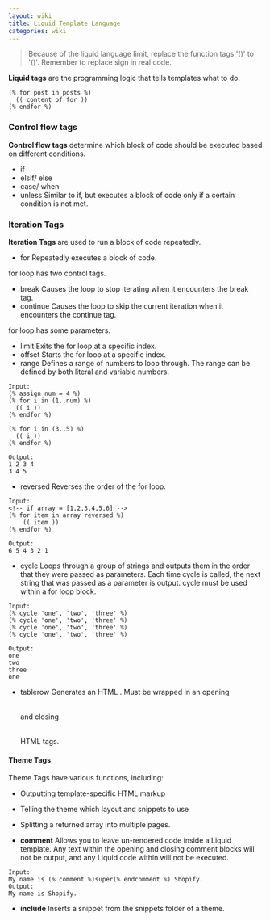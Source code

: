 ```yaml
---
layout: wiki
title: Liquid Template Language
categories: wiki
---
```

> Because of the liquid language limit, replace the function tags '()' to '()'. Remember to replace sign in real code.

**Liquid tags** are the programming logic that tells templates what to do.

```Liquid
(% for post in posts %)
  (( content of for ))
(% endfor %)
```

### Control flow tags

**Control flow tags** determine which block of code should be executed based on different conditions.

- if
- elsif/ else
- case/ when
- unless Similar to if, but executes a block of code only if a certain condition is not met.

### Iteration Tags

**Iteration Tags** are used to run a block of code repeatedly.

- for Repeatedly executes a block of code.

for loop has two control tags.

- break Causes the loop to stop iterating when it encounters the break tag.
- continue Causes the loop to skip the current iteration when it encounters the continue tag.

for loop has some parameters.

- limit Exits the for loop at a specific index.
- offset Starts the for loop at a specific index.
- range Defines a range of numbers to loop through. The range can be defined by both literal and variable numbers.

```
Input:
(% assign num = 4 %)
(% for i in (1..num) %)
  (( i ))
(% endfor %)

(% for i in (3..5) %)
  (( i ))
(% endfor %)
```

```
Output:
1 2 3 4
3 4 5
```
- reversed Reverses the order of the for loop.

```
Input:
<!-- if array = [1,2,3,4,5,6] -->
(% for item in array reversed %)
    (( item ))
(% endfor %)
```

```
Output:
6 5 4 3 2 1
```

- cycle Loops through a group of strings and outputs them in the order that they were passed as parameters. Each time cycle is called, the next string that was passed as a parameter is output. cycle must be used within a for loop block.

```
Input:
(% cycle 'one', 'two', 'three' %)
(% cycle 'one', 'two', 'three' %)
(% cycle 'one', 'two', 'three' %)
(% cycle 'one', 'two', 'three' %)
```

```
Output:
one
two
three
one
```
- tablerow Generates an HTML <table>. Must be wrapped in an opening <table> and closing </table> HTML tags.

#### Theme Tags

Theme Tags have various functions, including:

- Outputting template-specific HTML markup
- Telling the theme which layout and snippets to use
- Splitting a returned array into multiple pages.

- **comment** Allows you to leave un-rendered code inside a Liquid template. Any text within the opening and closing comment blocks will not be output, and any Liquid code within will not be executed.

```
Input:
My name is (% comment %)super(% endcomment %) Shopify.
Output:
My name is Shopify.
```

- **include** Inserts a snippet from the snippets folder of a theme.
